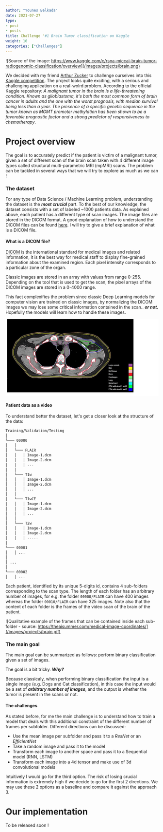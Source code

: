 ```yaml
---
author: "Younes Belkada"
date: 2021-07-27
type:
- post 
- posts
title: Challenge '#1 Brain Tumor classification on Kaggle
weight: 10
categories: ["Challenges"]
---
```


![Source of the image: https://www.kaggle.com/c/rsna-miccai-brain-tumor-radiogenomic-classification/overview](/images/projects/brain.png)


We decided with my friend [Arthur Zucker](https://arthurzucker.github.io/) to challenge ourselves into this [Kaggle competition](https://www.kaggle.com/c/rsna-miccai-brain-tumor-radiogenomic-classification/overview).
The project looks quite exciting, with a serious and challenging application on a real-wolrd problem. According to the official Kaggle repository: *A malignant tumor in the brain is a life-threatening condition. Known as glioblastoma, it's both the most common form of brain cancer in adults and the one with the worst prognosis, with median survival being less than a year. The presence of a specific genetic sequence in the tumor known as MGMT promoter methylation has been shown to be a favorable prognostic factor and a strong predictor of responsiveness to chemotherapy*. 



# Project overview

The goal is to accurately predict if the patient is victim of a malignant tumor, given a set of different scan of the brain scan taken with 4 different image types called structural multi-parametric MRI (mpMRI) scans. The problem can be tackled in several ways that we will try to explore as much as we can !


### The dataset

For any type of Data Science / Machine Learning problem, understanding the dataset is the ***most crucial*** part. To the best of our knowledge, the dataset consists with a set of labeled ~1000 patients data. As explained above, each patient has a different type of scan images. The image files are stored in the DICOM format. A good explanation of how to understand the DICOM files can be found [here](https://www.researchgate.net/post/Deep_Learning_What_is_the_best_way_to_to_feed_dicom_files_into_object_detection_algorithm). I will try to give a brief explanation of what is a DICOM file.

#### What is a DICOM file?

[DICOM](https://www.dicomstandard.org/) is the international standard for medical images and related information, it is the best way for medical staff to display fine-grained information about the examined region. Each pixel intensity corresponds to a particular zone of the organ. 

Classic images are stored in an array with values from range 0-255. Depending on the tool that is used to get the scan, the pixel arrays of the DICOM images are stored in a 0-4000 range. 

This fact complexifies the problem since classic Deep Learning models for computer vision are trained on classic images, by normalizing the DICOM images we may lose some critical information contained in the scan.. ***or not.*** Hopefully the models will learn how to handle these images. 

![Example of a DICOM scan. Each pixel intensity is mapped to a particular region of the organ (skin, bone, etc.)](/images/projects/scan_dicom.png)

#### Patient data as a video

To understand better the dataset, let's get a closer look at the structure of the data:
```shell
Training/Validation/Testing
│
└─── 00000
│   │
│   └─── FLAIR
│   │   │ Image-1.dcm
│   │   │ Image-2.dcm
│   │   │ ...
│   │   
│   └─── T1w
│   │   │ Image-1.dcm
│   │   │ Image-2.dcm
│   │   │ ...
│   │   
│   └─── T1wCE
│   │   │ Image-1.dcm
│   │   │ Image-2.dcm
│   │   │ ...
│   │   
│   └─── T2w
│   │   │ Image-1.dcm
│   │   │ Image-2.dcm
│   │   │ .....
│   
└─── 00001
│   │ ...
│   
│ ...   
│   
└─── 00002
│   │ ...                 
```
Each patient, identified by its unique 5-digits id, contains 4 sub-folders corresponding to the scan type. The length of each folder has an arbitrary number of images, for e.g. the folder ```00000/FLAIR``` can have 400 images whereas the folder ```00010/FLAIR``` can have 325 images. Note also that the content of each folder is the frames of the video scan of the brain of the patient.

![Qualitative example of the frames that can be contained inside each sub-folder - source: https://theaisummer.com/medical-image-coordinates/](/images/projects/brain.gif)

### The main goal

The main goal can be summarized as follows: perform binary classification given a set of images.

The goal is a bit tricky. ***Why?***

Because classicaly, when performing binary classification the input is a single image (e.g. Dogs and Cat classification), in this case the input would be a set of ***arbitrary number of images***, and the output is whether the tumor is present in the scans or not.

#### The challenges

As stated before, for me the main challenge is to understand how to train a model that deals with this additional constraint of the different number of frames per subfolder. Different directions can be discussed:

* Use the mean image per subfolder and pass it to a *ResNet* or an *EfficientNet*
* Take a random image and pass it to the model
* Transform each image to another space and pass it to a Sequential model (RNN, LSTM)
* Transform each image into a 4d tensor and make use of 3d convolutional models

Intuitively I would go for the third option. The risk of losing crucial information is extremely high if we decide to go for the first 2 directions. We may use these 2 options as a baseline and compare it against the approach 3.

# Our implementation

To be released soon !